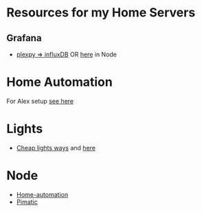 # Resources for my Home Servers


## Grafana
- [plexpy => influxDB](https://github.com/JeordyR/plexpyInflux) OR [here](https://github.com/brettinternet/plexpy2influx) in Node

# Home Automation
For Alex setup [see here](./alexa-echo.md)

# Lights
- [Cheap lights ways](https://timleland.com/wireless-power-outlets/) and [here](https://www.samkear.com/hardware/control-power-outlets-wirelessly-raspberry-pi)

# Node
- [Home-automation](https://github.com/deepsyx/home-automation)
- [Pimatic](https://pimatic.org/)
